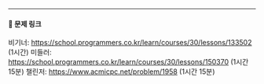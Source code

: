 ---
#### 🔗 문제 링크
비기너: https://school.programmers.co.kr/learn/courses/30/lessons/133502 (1시간)
미들러: https://school.programmers.co.kr/learn/courses/30/lessons/150370 (1시간 15분)
챌린저: https://www.acmicpc.net/problem/1958 (1시간 15분)
